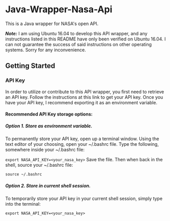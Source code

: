 # Java-Wrapper-Nasa-Api
This is a Java wrapper for NASA's open API. 

***Note:*** I am using Ubuntu 16.04 to develop this API wrapper, and any instructions listed in this README have only been verified on Ubuntu 16.04. I can not guarantee the success of said instructions on other operating systems. Sorry for any inconvenience.

## Getting Started 
### API Key
In order to utilize or contribute to this API wrapper, you first need to retrieve an API key. Follow the instructions at this link to get your API key. Once you have your API key, I recommend exporting it as an environment variable.

#### Recommended API Key storage options:

##### Option 1. Store as environment variable.

To permanently store your API key, open up a terminal window. Using the text editor of your choosing, open your ~/.bashrc file. Type the following, somewhere inside your ~/.bashrc file:

```export NASA_API_KEY=<your_nasa_key>``` 
Save the file. Then when back in the shell, source your ~/.bashrc file:

```source ~/.bashrc```

##### Option 2. Store in current shell session.

To temporarily store your API key in your current shell session, simply type into the terminal:

```export NASA_API_KEY=<your_nasa_key>```
